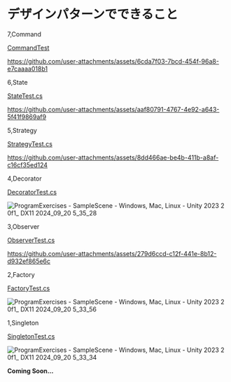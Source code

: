 # デザインパターンでできること

7,Command

[CommandTest](ProgramExercises/Assets/Resource/Script/DesignPatterns/CommandTest)

https://github.com/user-attachments/assets/6cda7f03-7bcd-454f-96a8-e7caaaa018b1

6,State

[StateTest.cs](ProgramExercises/Assets/Resource/Script/DesignPatterns/StateTest.cs)

https://github.com/user-attachments/assets/aaf80791-4767-4e92-a643-5f41f9869af9

5,Strategy

[StrategyTest.cs](ProgramExercises/Assets/Resource/Script/DesignPatterns/StrategyTest.cs)

https://github.com/user-attachments/assets/8dd466ae-be4b-411b-a8af-c16cf35ed124

4,Decorator

[DecoratorTest.cs](ProgramExercises/Assets/Resource/Script/DesignPatterns/DecoratorTest.cs)

![ProgramExercises - SampleScene - Windows, Mac, Linux - Unity 2023 2 0f1_ _DX11_ 2024_09_20 5_35_28](https://github.com/user-attachments/assets/8fb84731-8f2d-48a6-8f7f-f69cc933e1b4)

3,Observer

[ObserverTest.cs](ProgramExercises/Assets/Resource/Script/DesignPatterns/ObserverTest.cs)

https://github.com/user-attachments/assets/279d6ccd-c12f-441e-8b12-d932ef865e6c

2,Factory

[FactoryTest.cs](ProgramExercises/Assets/Resource/Script/DesignPatterns/FactoryTest.cs)

![ProgramExercises - SampleScene - Windows, Mac, Linux - Unity 2023 2 0f1_ _DX11_ 2024_09_20 5_33_56](https://github.com/user-attachments/assets/21aa45ae-f9c3-4d85-a4b7-4e70ca12db9d)

1,Singleton

[SingletonTest.cs](ProgramExercises/Assets/Resource/Script/DesignPatterns/SingletonTest.cs)

![ProgramExercises - SampleScene - Windows, Mac, Linux - Unity 2023 2 0f1_ _DX11_ 2024_09_20 5_33_34](https://github.com/user-attachments/assets/75aa4d0d-261a-46b3-88ae-ba280a8c63e0)

**Coming Soon...**
